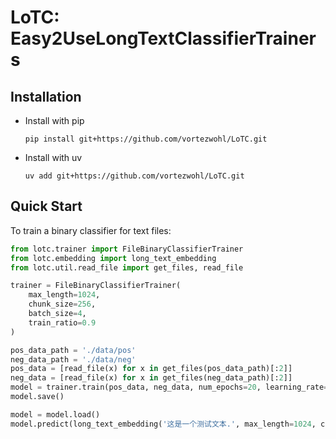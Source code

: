 # LoTC: Easy2UseLongTextClassifierTrainers

## Installation

- Install with pip

    ```
    pip install git+https://github.com/vortezwohl/LoTC.git
    ```

- Install with uv

    ```
    uv add git+https://github.com/vortezwohl/LoTC.git
    ```

## Quick Start

To train a binary classifier for text files:

```python
from lotc.trainer import FileBinaryClassifierTrainer
from lotc.embedding import long_text_embedding
from lotc.util.read_file import get_files, read_file

trainer = FileBinaryClassifierTrainer(
    max_length=1024,
    chunk_size=256,
    batch_size=4,
    train_ratio=0.9
)

pos_data_path = './data/pos'
neg_data_path = './data/neg'
pos_data = [read_file(x) for x in get_files(pos_data_path)[:2]]
neg_data = [read_file(x) for x in get_files(neg_data_path)[:2]]
model = trainer.train(pos_data, neg_data, num_epochs=20, learning_rate=2e-5)
model.save()

model = model.load()
model.predict(long_text_embedding('这是一个测试文本.', max_length=1024, chunk_size=256)[1])
```
